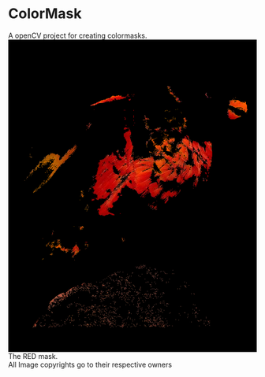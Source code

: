 # ColorMask
A openCV project for creating colormasks.<br/>
<img align="left" src="https://github.com/sreeharijp/ColorMask/blob/4f6b8356d1eef10e4a5b0661a7a716e5c1cff791/download.png">
The RED mask.<br/>
All Image copyrights go to their respective owners

